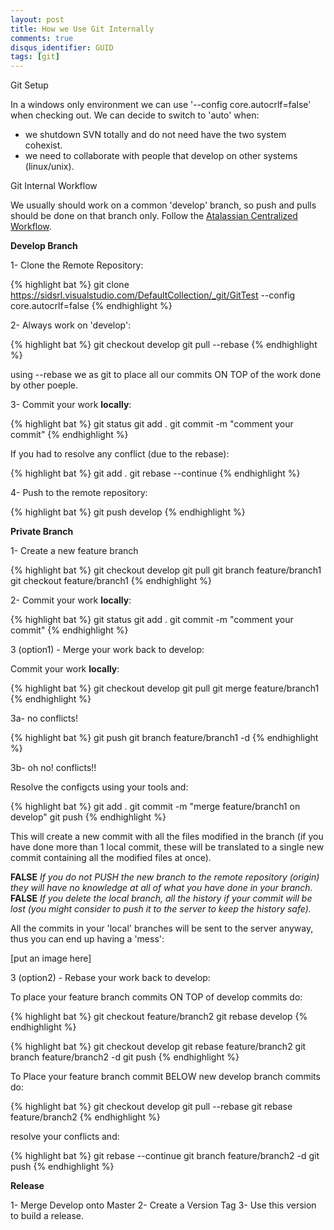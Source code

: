 ```yaml
---
layout: post
title: How we Use Git Internally
comments: true
disqus_identifier: GUID
tags: [git]
---
```


Git Setup

In a windows only environment we can use '--config core.autocrlf=false' when checking out.
We can decide to switch to 'auto' when:

- we shutdown SVN totally and do not need have the two system cohexist.
- we need to collaborate with people that develop on other systems (linux/unix).

Git Internal Workflow

We usually should work on a common 'develop' branch, so push and pulls should be done on that branch only.
Follow the [Atalassian Centralized Workflow](https://www.atlassian.com/git/tutorials/comparing-workflows/centralized-workflow).

__Develop Branch__

1- Clone the Remote Repository:

{% highlight bat %}
git clone https://sidsrl.visualstudio.com/DefaultCollection/_git/GitTest --config core.autocrlf=false
{% endhighlight %}

2- Always work on 'develop':

{% highlight bat %}
git checkout develop
git pull --rebase
{% endhighlight %}

using --rebase we as git to place all our commits ON TOP of the work done by other poeple. 

3- Commit your work __locally__:

{% highlight bat %}
git status
git add .
git commit -m "comment your commit"
{% endhighlight %}

If you had to resolve any conflict (due to the rebase):

{% highlight bat %}
git add .
git rebase --continue
{% endhighlight %}

4- Push to the remote repository:

{% highlight bat %}
git push develop
{% endhighlight %}

__Private Branch__

1- Create a new feature branch

{% highlight bat %}
git checkout develop
git pull
git branch feature/branch1
git checkout feature/branch1
{% endhighlight %}

2- Commit your work __locally__:

{% highlight bat %}
git status
git add .
git commit -m "comment your commit"
{% endhighlight %}

3 (option1) - Merge your work back to develop:

Commit your work __locally__:

{% highlight bat %}
git checkout develop
git pull
git merge feature/branch1
{% endhighlight %}

3a- no conflicts!

{% highlight bat %}
git push
git branch feature/branch1 -d
{% endhighlight %}

3b- oh no! conflicts!!

Resolve the configcts using your tools and:

{% highlight bat %}
git add .
git commit -m "merge feature/branch1 on develop"
git push
{% endhighlight %}

This will create a new commit with all the files modified in the branch (if you have done more than 1 local commit, these will be translated to a single new commit containing all the modified files at once).

__FALSE__
_If you do not PUSH the new branch to the remote repository (origin) they will have no knowledge at all of what you have done in your branch._
__FALSE__
_If you delete the local branch, all the history if your commit will be lost (you might consider to push it to the server to keep the history safe)._

All the commits in your 'local' branches will be sent to the server anyway, thus you can end up having a 'mess':

[put an image here]

3 (option2) - Rebase your work back to develop:

To place your feature branch commits ON TOP of develop commits do:

{% highlight bat %}
git checkout feature/branch2
git rebase develop
{% endhighlight %}

{% highlight bat %}
git checkout develop
git rebase feature/branch2
git branch feature/branch2 -d
git push
{% endhighlight %}

To Place your feature branch commit BELOW new develop branch commits do:

{% highlight bat %}
git checkout develop
git pull --rebase
git rebase feature/branch2
{% endhighlight %}

resolve your conflicts and:

{% highlight bat %}
git rebase --continue
git branch feature/branch2 -d
git push
{% endhighlight %}

__Release__

1- Merge Develop onto Master
2- Create a Version Tag
3- Use this version to build a release.